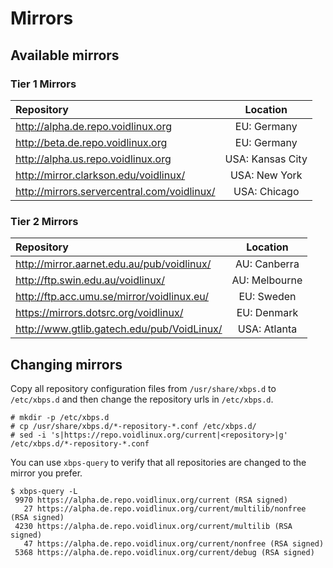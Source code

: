 # Mirrors

## Available mirrors

### Tier 1 Mirrors

| Repository | Location |
|:--------|:-------:|
| <http://alpha.de.repo.voidlinux.org> | EU: Germany |
| <http://beta.de.repo.voidlinux.org> | EU: Germany |
| <http://alpha.us.repo.voidlinux.org> | USA: Kansas City |
| <http://mirror.clarkson.edu/voidlinux/> | USA: New York |
| <http://mirrors.servercentral.com/voidlinux/> | USA: Chicago |

### Tier 2 Mirrors


| Repository | Location |
|:--------|:-------:|
| <http://mirror.aarnet.edu.au/pub/voidlinux/> | AU: Canberra |
| <http://ftp.swin.edu.au/voidlinux/> | AU: Melbourne |
| <http://ftp.acc.umu.se/mirror/voidlinux.eu/> | EU: Sweden |
| <https://mirrors.dotsrc.org/voidlinux/> | EU: Denmark |
| <http://www.gtlib.gatech.edu/pub/VoidLinux/> | USA: Atlanta |



## Changing mirrors

Copy all repository configuration files from `/usr/share/xbps.d` to
`/etc/xbps.d` and then change the repository urls in `/etc/xbps.d`.

```
# mkdir -p /etc/xbps.d
# cp /usr/share/xbps.d/*-repository-*.conf /etc/xbps.d/
# sed -i 's|https://repo.voidlinux.org/current|<repository>|g' /etc/xbps.d/*-repository-*.conf
```

You can use `xbps-query` to verify that all repositories are changed
to the mirror you prefer.

```
$ xbps-query -L
 9970 https://alpha.de.repo.voidlinux.org/current (RSA signed)
   27 https://alpha.de.repo.voidlinux.org/current/multilib/nonfree (RSA signed)
 4230 https://alpha.de.repo.voidlinux.org/current/multilib (RSA signed)
   47 https://alpha.de.repo.voidlinux.org/current/nonfree (RSA signed)
 5368 https://alpha.de.repo.voidlinux.org/current/debug (RSA signed)
```

